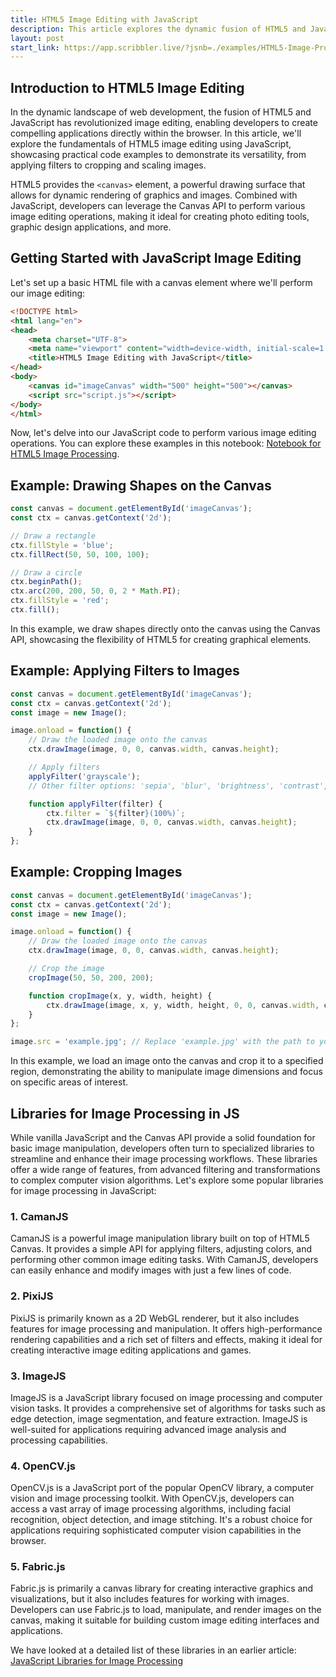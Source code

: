 ```yaml
---
title: HTML5 Image Editing with JavaScript
description: This article explores the dynamic fusion of HTML5 and JavaScript for image editing directly within the browser, demonstrating practical examples ranging from applying filters like grayscale and sepia to cropping and scaling images. 
layout: post
start_link: https://app.scribbler.live/?jsnb=./examples/HTML5-Image-Processing.jsnb
---
```


## Introduction to HTML5 Image Editing

In the dynamic landscape of web development, the fusion of HTML5 and JavaScript has revolutionized image editing, enabling developers to create compelling applications directly within the browser. In this article, we'll explore the fundamentals of HTML5 image editing using JavaScript, showcasing practical code examples to demonstrate its versatility, from applying filters to cropping and scaling images.

HTML5 provides the `<canvas>` element, a powerful drawing surface that allows for dynamic rendering of graphics and images. Combined with JavaScript, developers can leverage the Canvas API to perform various image editing operations, making it ideal for creating photo editing tools, graphic design applications, and more.

## Getting Started with JavaScript Image Editing

Let's set up a basic HTML file with a canvas element where we'll perform our image editing:

```html
<!DOCTYPE html>
<html lang="en">
<head>
    <meta charset="UTF-8">
    <meta name="viewport" content="width=device-width, initial-scale=1.0">
    <title>HTML5 Image Editing with JavaScript</title>
</head>
<body>
    <canvas id="imageCanvas" width="500" height="500"></canvas>
    <script src="script.js"></script>
</body>
</html>
```

Now, let's delve into our JavaScript code to perform various image editing operations. You can explore these examples in this notebook: [Notebook for HTML5 Image Processing](https://app.scribbler.live/?jsnb=./examples/HTML5-Image-Processing.jsnb).

## Example: Drawing Shapes on the Canvas

```javascript
const canvas = document.getElementById('imageCanvas');
const ctx = canvas.getContext('2d');

// Draw a rectangle
ctx.fillStyle = 'blue';
ctx.fillRect(50, 50, 100, 100);

// Draw a circle
ctx.beginPath();
ctx.arc(200, 200, 50, 0, 2 * Math.PI);
ctx.fillStyle = 'red';
ctx.fill();
```

In this example, we draw shapes directly onto the canvas using the Canvas API, showcasing the flexibility of HTML5 for creating graphical elements.

## Example: Applying Filters to Images

```javascript
const canvas = document.getElementById('imageCanvas');
const ctx = canvas.getContext('2d');
const image = new Image();

image.onload = function() {
    // Draw the loaded image onto the canvas
    ctx.drawImage(image, 0, 0, canvas.width, canvas.height);

    // Apply filters
    applyFilter('grayscale');
    // Other filter options: 'sepia', 'blur', 'brightness', 'contrast', 'hue-rotate'

    function applyFilter(filter) {
        ctx.filter = `${filter}(100%)`;
        ctx.drawImage(image, 0, 0, canvas.width, canvas.height);
    }
};
```

## Example: Cropping Images

```javascript
const canvas = document.getElementById('imageCanvas');
const ctx = canvas.getContext('2d');
const image = new Image();

image.onload = function() {
    // Draw the loaded image onto the canvas
    ctx.drawImage(image, 0, 0, canvas.width, canvas.height);

    // Crop the image
    cropImage(50, 50, 200, 200);

    function cropImage(x, y, width, height) {
        ctx.drawImage(image, x, y, width, height, 0, 0, canvas.width, canvas.height);
    }
};

image.src = 'example.jpg'; // Replace 'example.jpg' with the path to your image
```

In this example, we load an image onto the canvas and crop it to a specified region, demonstrating the ability to manipulate image dimensions and focus on specific areas of interest.

## Libraries for Image Processing in JS

While vanilla JavaScript and the Canvas API provide a solid foundation for basic image manipulation, developers often turn to specialized libraries to streamline and enhance their image processing workflows. These libraries offer a wide range of features, from advanced filtering and transformations to complex computer vision algorithms. 
Let's explore some popular libraries for image processing in JavaScript:

### 1. CamanJS

CamanJS is a powerful image manipulation library built on top of HTML5 Canvas. It provides a simple API for applying filters, adjusting colors, and performing other common image editing tasks. With CamanJS, developers can easily enhance and modify images with just a few lines of code.

### 2. PixiJS

PixiJS is primarily known as a 2D WebGL renderer, but it also includes features for image processing and manipulation. It offers high-performance rendering capabilities and a rich set of filters and effects, making it ideal for creating interactive image editing applications and games.

### 3. ImageJS

ImageJS is a JavaScript library focused on image processing and computer vision tasks. It provides a comprehensive set of algorithms for tasks such as edge detection, image segmentation, and feature extraction. ImageJS is well-suited for applications requiring advanced image analysis and processing capabilities.

### 4. OpenCV.js

OpenCV.js is a JavaScript port of the popular OpenCV library, a computer vision and image processing toolkit. With OpenCV.js, developers can access a vast array of image processing algorithms, including facial recognition, object detection, and image stitching. It's a robust choice for applications requiring sophisticated computer vision capabilities in the browser.

### 5. Fabric.js

Fabric.js is primarily a canvas library for creating interactive graphics and visualizations, but it also includes features for working with images. Developers can use Fabric.js to load, manipulate, and render images on the canvas, making it suitable for building custom image editing interfaces and applications.

We have looked at a detailed list of these libraries in an earlier article: [JavaScript Libraries for Image Processing](https://scribbler.live/2023/06/16/JavaScript-Libraries-Image-Processing.html)
